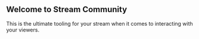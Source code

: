 ## Welcome to Stream Community

This is the ultimate tooling for your stream when it comes to interacting with your viewers. 
